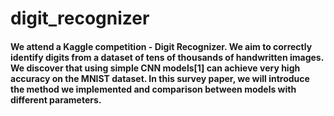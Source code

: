 # digit_recognizer
####  We attend a Kaggle competition - Digit Recognizer. We aim to correctly identify digits from a dataset of tens of thousands of handwritten images. We discover that using simple CNN models[1] can achieve very high accuracy on the MNIST dataset. In this survey paper, we will introduce the method we implemented and comparison between models with different parameters.
